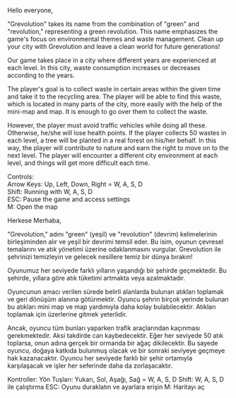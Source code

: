 Hello everyone,

"Grevolution" takes its name from the combination of "green" and "revolution," representing a green revolution. This name emphasizes the game's focus on environmental themes and waste management. Clean up your city with Grevolution and leave a clean world for future generations!

Our game takes place in a city where different years are experienced at each level. In this city, waste consumption increases or decreases according to the years.

The player's goal is to collect waste in certain areas within the given time and take it to the recycling area. The player will be able to find this waste, which is located in many parts of the city, more easily with the help of the mini-map and map. It is enough to go over them to collect the waste.

However, the player must avoid traffic vehicles while doing all these. Otherwise, he/she will lose health points. If the player collects 50 wastes in each level, a tree will be planted in a real forest on his/her behalf. In this way, the player will contribute to nature and earn the right to move on to the next level. The player will encounter a different city environment at each level, and things will get more difficult each time.

Controls:                                              
Arrow Keys: Up, Left, Down, Right = W, A, S, D         
Shift: Running with W, A, S, D                         
ESC: Pause the game and access settings              
M: Open the map               

Herkese Merhaba,

"Grevolution," adını "green" (yeşil) ve "revolution" (devrim) kelimelerinin birleşiminden alır ve yeşil bir devrimi temsil eder. Bu isim, oyunun çevresel temalarını ve atık yönetimi üzerine odaklanmasını vurgular. Grevolution ile şehrinizi temizleyin ve gelecek nesillere temiz bir dünya bırakın!

Oyunumuz her seviyede farklı yılların yaşandığı bir şehirde geçmektedir. Bu şehirde, yıllara göre atık tüketimi artmakta veya azalmaktadır.

Oyuncunun amacı verilen sürede belirli alanlarda bulunan atıkları toplamak ve geri dönüşüm alanına götürmektir. Oyuncu şehrin birçok yerinde bulunan bu atıkları mini map ve map yardımıyla daha kolay bulabilecektir. Atıkları toplamak için üzerlerine gitmek yeterlidir.

Ancak, oyuncu tüm bunları yaparken trafik araçlarından kaçınması gerekmektedir. Aksi takdirde can kaybedecektir. Eğer her seviyede 50 atık toplarsa, onun adına gerçek bir ormanda bir ağaç dikilecektir. Bu sayede oyuncu, doğaya katkıda bulunmuş olacak ve bir sonraki seviyeye geçmeye hak kazanacaktır. Oyuncu her seviyede farklı bir şehir ortamıyla karşılaşacak ve işler her seferinde daha da zorlaşacaktır.


Kontroller:
Yön Tuşları: Yukarı, Sol, Aşağı, Sağ = W, A, S, D
Shift: W, A, S, D ile çalıştırma
ESC: Oyunu duraklatın ve ayarlara erişin
M: Haritayı aç
